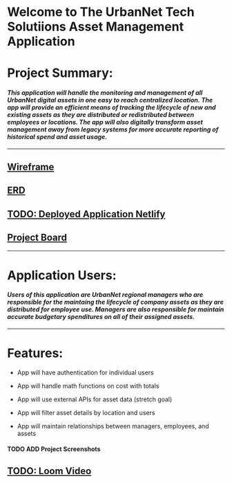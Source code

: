 
# **Welcome to The UrbanNet Tech Solutiions Asset Management Application**


# Project Summary:

#### _This application will handle the monitoring and management of all UrbanNet digital assets in one easy to reach centralized location. The app will provide an efficient means of tracking the lifecycle of new and existing assets as they are distributed or redistributed between employees or locations. The app will also digitally transform asset management away from legacy systems for more accurate reporting of historical spend and asset usage._  
----
## [Wireframe](https://www.figma.com/design/tTi899paSf0up6I5kjwQd4/Assets-App-Wireframe?node-id=0-1&node-type=canvas&t=LwTc1B0qtrory5sq-0)

## [ERD](https://dbdiagram.io/d/UrbanNet-Tech-Solutions-673551ade9daa85aca6233e2)

## [TODO: Deployed Application Netlify]()

## [Project Board](https://github.com/users/tderamus/projects/6/views/3)

----
# Application Users:
#### _Users of this application are UrbanNet regional managers who are responsible for the maintaing the lifecycle of company assets as they are distributed for employee use. Managers are also responsible for maintain accurate budgetary spenditures on all of their assigned assets._ 

----
# Features:
* App will have authentication for individual users 

* App will handle math functions on cost with totals 

* App will use external APIs for asset data (stretch goal) 

* App will filter asset details by location and users 

* App will maintain relationships between managers, employees, and assets

#### TODO ADD Project Screenshots

## [TODO: Loom Video]()
